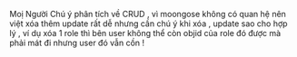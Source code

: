Moị Người Chú ý phân tích về CRUD , vì moongose không có quan hệ nên việt xóa thêm update rất dễ nhưng cần chú ý khi xóa , update sao cho hợp lý , ví dụ xóa 1 role thì bên user không thể còn objid của role đó được mà phải mát đi nhưng user đó vẫn cồn !
